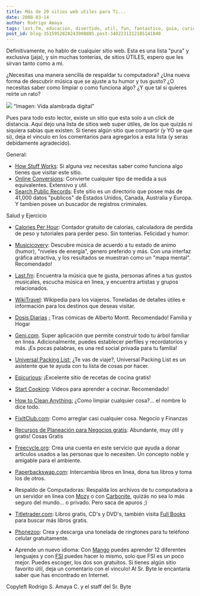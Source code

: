 ```yaml
---
title: Más de 20 sitios web utiles para Ti...
date: 2008-03-14
author: Rodrigo Amaya
tags: last.fm, educacion, divertido, util, fun, fantastico, guia, curioso
post_id: blog-3515952828243908885.post-3402231312185141840
---
```


Definitivamente, no hablo de cualquier sitio web. Esta es una lista "pura" y exclusiva (jaja), y sin muchas tonterías, de sitios ÚTILES, espero que les sirvan tanto como a mi.

¿Necesitas una manera sencilla de respaldar tu computadora? ¿Una nueva forma de descubrir música que se ajuste a tu humor y tus gusto? ¿O necesitas saber como limpiar o como funciona algo? ¿Y que tal si quieres reírte un rato?

[![](http://bp0.blogger.com/_ayvorITawE4/R9qdPuJ25DI/AAAAAAAAAl8/PnSz8iNi630/s200/wired.jpg)](http://bp0.blogger.com/_ayvorITawE4/R9qdPuJ25DI/AAAAAAAAAl8/PnSz8iNi630/s1600-h/wired.jpg)
"Imagen: Vida alambrada
digital"

Pues para todo esto lector, existe un sitio que esta solo a un click de distancia. Aquí dejo una lista de sitios web super útiles, de los que quizás ni siquiera sabias que existen. Si tienes algún sitio que compartir (y YO se que si), deja el vinculo en los comentarios para agregarlos a esta lista (y seras debidamente agradecido).

General:

- [How Stuff Works](http://www.howstuffworks.com/): Si alguna vez necesitas saber como funciona algo tienes que visitar este sitio.
- [Online Conversions](http://www.onlineconversion.com/): Convierte cualquier tipo de medida a sus equivalentes. Extensivo y util.
- [Search Public Records](http://www.searchsystems.net/): Este sitio es un directorio que posee más de 41,000 datos "publicos" de Estados Unidos, Canada, Australia y Europa. Y tambien posee un buscador de registros criminales.

Salud y Ejercicio

- [Calories Per Hour](http://www.caloriesperhour.com/): Contador gratuito de calorías, calculadora de perdida de peso y tutoriales para perder peso. Sin tonterías.
Felicidad y humor:

- [Musicicovery](http://musicovery.com/): Descubre música de acuerdo a tu estado de animo (humor), "niveles de energía", genero preferido y más. Con una interfaz gráfica atractiva, y los resultados se muestran como un "mapa mental". Recomendado!
- [Last.fm](http://www.last.fm/): Encuentra la música que te gusta, personas afines a tus gustos musicales, escucha música en linea, y encuentra artistas y grupos relacionados.
- [WikiTravel](http://wikitravel.org/en/Main_Page): Wikipedia para los viajeros. Toneladas de detalles útiles e información para los destinos que deseas visitar.
- [Dosis Diarias](http://www.dosisdiarias.com/) [:](http://www.dosisdiarias.com/) Tiras cómicas de Alberto Montt. Recomendado!
Familia y Hogar

- [Geni.com](http://www.geni.com/). Super aplicación que permite construir todo tu árbol familiar en linea. Adicionalmente, puedes establecer perfiles y recordatorios y más. ¡Es pocas palabras, es una red social privada para tu familia!
- [Universal Packing List:](http://upl.codeq.info/) ¿Te vas de viaje?, Universal Packing List es un asistente que te ayuda con tu lista de cosas por hacer.
- [Epicurious](http://www.epicurious.com/): ¡Excelente sitio de recetas de cocina gratis!
- [Start Cooking](http://startcooking.com/): Videos para aprender a cocinar. Recomendado!
- [How to Clean Anything:](http://www.howtocleananything.com/) ¿Como limpiar cualquier cosa?... el nombre lo dice todo.
- [FixItClub.com](http://www.fixitclub.com/): Como arreglar casi cualquier cosa.
Negocio y Finanzas

- [Recursos de Planeación para Negocios gratis](http://www.sba.gov/): Abundante, muy útil y gratis!
Cosas Gratis

- [Freecycle.org](http://www.freecycle.org/): Crea una cuenta en este servicio que ayuda a donar artículos usados a las personas que lo necesiten. Un concepto noble y amigable para el ambiente.
- [Paperbackswap.com](http://www.paperbackswap.com/index.php): Intercambia libros en linea, dona tus libros y toma los de otros.
- Respaldo de Computadoras: Respalda los archivos de tu computadora a un servidor en linea con [Mozy](http://mozy.com/) o con [Carbonite](http://www.carbonite.com/), quizás no sea lo más seguro del mundo... o privado. Pero saca de apuros ;)
- [Titletrader.com](http://titletrader.com/): Libros gratis, CD's y DVD's, también visita [Full Books](http://www.fullbooks.com/) para buscar más libros gratis.
- [Phonezoo](http://www.phonezoo.com/Welcome.do): Crea y descarga una tonelada de ringtones para tu teléfono celular gratuitamente.
- Aprende un nuevo idioma: Con [Mango](http://www.mangolanguages.com/) puedes aprender 12 diferentes lenguajes y con [FSI](http://fsi-language-courses.com/default.aspx) puedes hacer lo mismo, solo que FSI es un poco mejor. Puedes escoger, los dos son gratuitos.
Si tienes algún sitio favorito útil, deja un comentario con el vinculo! Al Sr. Byte le encantaría saber que has encontrado en Internet.

Copyleft Rodrigo S. Amaya C. y el staff del Sr. Byte